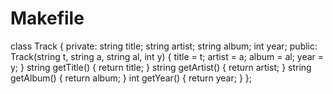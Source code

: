 # Makefile
class Track {
private:
    string title;
    string artist;
    string album;
    int year;
public:
    Track(string t, string a, string al, int y) {
        title = t;
        artist = a;
        album = al;
        year = y;
    }
    string getTitle() { return title; }
    string getArtist() { return artist; }
    string getAlbum() { return album; }
    int getYear() { return year; }
};
